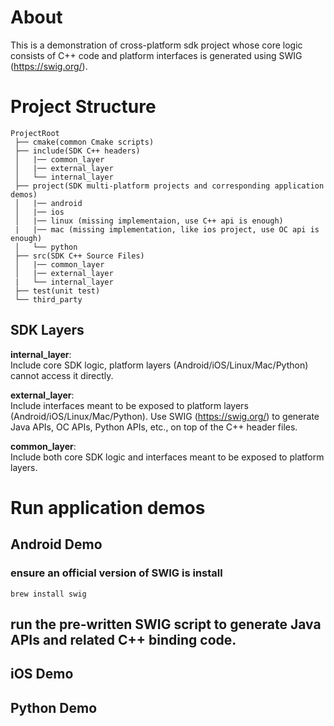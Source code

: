 # About
This is a demonstration of cross-platform sdk project whose core logic consists of C++ code and platform interfaces is generated using SWIG (https://swig.org/).

# Project Structure
```
ProjectRoot
 ├── cmake(common Cmake scripts)
 ├── include(SDK C++ headers)
 │   |── common_layer
 │   |── external_layer
 │   └── internal_layer
 ├── project(SDK multi-platform projects and corresponding application demos)
 │   |── android
 │   |── ios
 │   |── linux (missing implementaion, use C++ api is enough)
 |   |── mac (missing implementation, like ios project, use OC api is enough)
 │   └── python
 ├── src(SDK C++ Source Files)
 │   |── common_layer
 │   |── external_layer
 |   └── internal_layer
 ├── test(unit test)
 └── third_party
```

## SDK Layers
**internal_layer**:  
Include core SDK logic, platform layers (Android/iOS/Linux/Mac/Python) cannot access it directly.  

**external_layer**:  
Include interfaces meant to be exposed to platform layers (Android/iOS/Linux/Mac/Python). Use SWIG (https://swig.org/) to generate Java APIs, OC APIs, Python APIs, etc., on top of the C++ header files.  

**common_layer**:  
Include both core SDK logic and interfaces meant to be exposed to platform layers.

# Run application demos
## Android Demo
### ensure an official version of SWIG is install
```shell
brew install swig
```
## run the pre-written SWIG script to generate Java APIs and related C++ binding code.

## iOS Demo
## Python Demo

